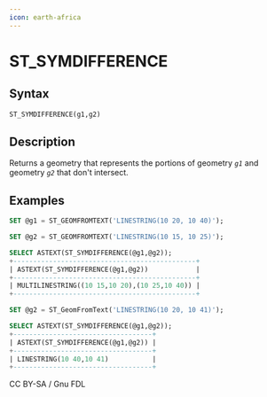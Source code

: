 ```yaml
---
icon: earth-africa
---
```


# ST\_SYMDIFFERENCE

## Syntax

```sql
ST_SYMDIFFERENCE(g1,g2)
```

## Description

Returns a geometry that represents the portions of geometry _`g1`_ and geometry _`g2`_ that don't intersect.

## Examples

```sql
SET @g1 = ST_GEOMFROMTEXT('LINESTRING(10 20, 10 40)');

SET @g2 = ST_GEOMFROMTEXT('LINESTRING(10 15, 10 25)');

SELECT ASTEXT(ST_SYMDIFFERENCE(@g1,@g2));
+----------------------------------------------+
| ASTEXT(ST_SYMDIFFERENCE(@g1,@g2))            |
+----------------------------------------------+
| MULTILINESTRING((10 15,10 20),(10 25,10 40)) |
+----------------------------------------------+

SET @g2 = ST_GeomFromText('LINESTRING(10 20, 10 41)');

SELECT ASTEXT(ST_SYMDIFFERENCE(@g1,@g2));
+-----------------------------------+
| ASTEXT(ST_SYMDIFFERENCE(@g1,@g2)) |
+-----------------------------------+
| LINESTRING(10 40,10 41)           |
+-----------------------------------+
```

CC BY-SA / Gnu FDL
